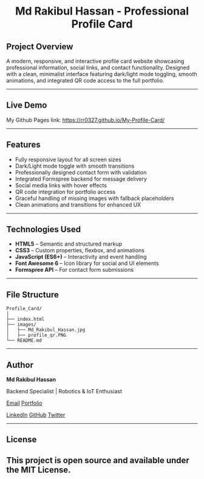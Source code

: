 # <h1 align="center"> Md Rakibul Hassan - Professional Profile Card </h1>

## Project Overview

A modern, responsive, and interactive profile card website showcasing professional information, social links, and contact functionality. Designed with a clean, minimalist interface featuring dark/light mode toggling, smooth animations, and integrated QR code access to the full portfolio.

---

## Live Demo

My Github Pages link: https://rr0327.github.io/My-Profile-Card/

---

## Features

- Fully responsive layout for all screen sizes
- Dark/Light mode toggle with smooth transitions
- Professionally designed contact form with validation
- Integrated Formspree backend for message delivery
- Social media links with hover effects
- QR code integration for portfolio access
- Graceful handling of missing images with fallback placeholders
- Clean animations and transitions for enhanced UX

---

## Technologies Used

- **HTML5** – Semantic and structured markup
- **CSS3** – Custom properties, flexbox, and animations
- **JavaScript (ES6+)** – Interactivity and event handling
- **Font Awesome 6** – Icon library for social and UI elements
- **Formspree API** – For contact form submissions

---

## File Structure

```
Profile_Card/
│
├── index.html
├── images/
│   ├── Md_Rakibul_Hassan.jpg
│   ├── profile_qr.PNG
└── README.md
```

---

## Author

**Md Rakibul Hassan**

Backend Specialist | Robotics & IoT Enthusiast

[Email](mailto:rakibulhassanmiyaji27@gmail.com)
 [Portfolio](https://portfolio-rouge-eight-22.vercel.app/)

[LinkedIn](https://www.linkedin.com/in/md-rakibul-hassan-507b00308)
 [GitHub](https://github.com/RR0327) [Twitter](https://x.com/Rakibul79904?t=6IacHqN16j2OF_Ium6VEIw&s=08)

---

## License

This project is open source and available under the **MIT License**.
---

